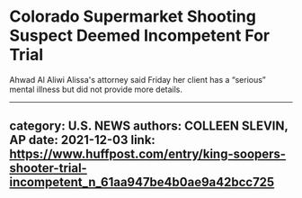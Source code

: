 # Colorado Supermarket Shooting Suspect Deemed Incompetent For Trial

Ahwad Al Aliwi Alissa's attorney said Friday her client has a “serious” mental illness but did not provide more details.

---
category: U.S. NEWS
authors: COLLEEN SLEVIN, AP
date: 2021-12-03
link: https://www.huffpost.com/entry/king-soopers-shooter-trial-incompetent_n_61aa947be4b0ae9a42bcc725
---
